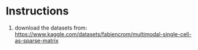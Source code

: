 # Instructions

1. download the datasets from: https://www.kaggle.com/datasets/fabiencrom/multimodal-single-cell-as-sparse-matrix
